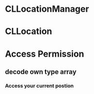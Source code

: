 # CLLocationManager
# CLLocation
# Access Permission

## decode own type array


### Access your current postion
